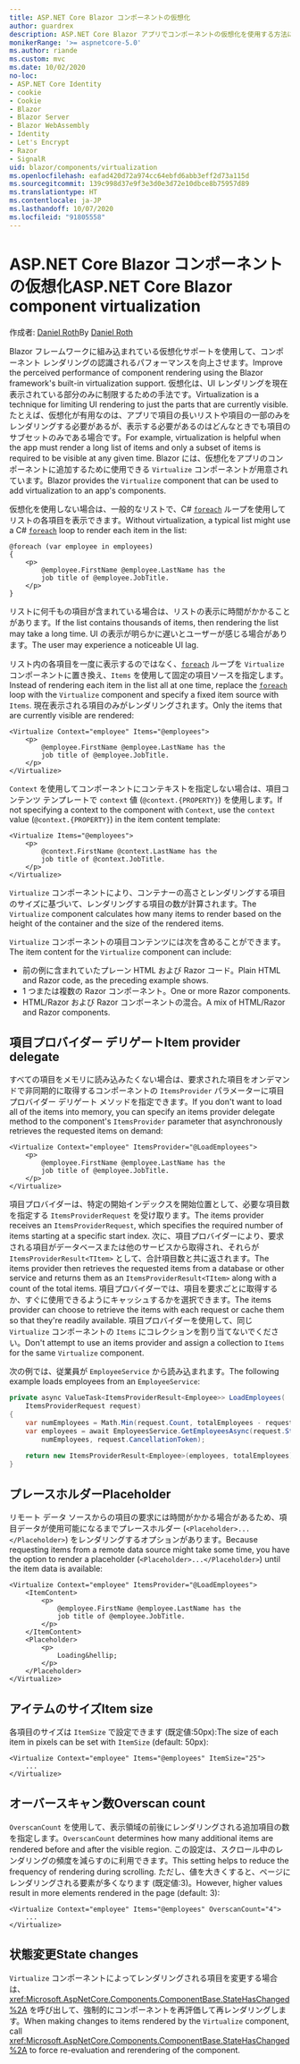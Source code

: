 ```yaml
---
title: ASP.NET Core Blazor コンポーネントの仮想化
author: guardrex
description: ASP.NET Core Blazor アプリでコンポーネントの仮想化を使用する方法について説明します。
monikerRange: '>= aspnetcore-5.0'
ms.author: riande
ms.custom: mvc
ms.date: 10/02/2020
no-loc:
- ASP.NET Core Identity
- cookie
- Cookie
- Blazor
- Blazor Server
- Blazor WebAssembly
- Identity
- Let's Encrypt
- Razor
- SignalR
uid: blazor/components/virtualization
ms.openlocfilehash: eafad420d72a974cc64ebfd6abb3eff2d73a115d
ms.sourcegitcommit: 139c998d37e9f3e3d0e3d72e10dbce8b75957d89
ms.translationtype: HT
ms.contentlocale: ja-JP
ms.lasthandoff: 10/07/2020
ms.locfileid: "91805558"
---
```

# <a name="aspnet-core-no-locblazor-component-virtualization"></a><span data-ttu-id="654ec-103">ASP.NET Core Blazor コンポーネントの仮想化</span><span class="sxs-lookup"><span data-stu-id="654ec-103">ASP.NET Core Blazor component virtualization</span></span>

<span data-ttu-id="654ec-104">作成者: [Daniel Roth](https://github.com/danroth27)</span><span class="sxs-lookup"><span data-stu-id="654ec-104">By [Daniel Roth](https://github.com/danroth27)</span></span>

<span data-ttu-id="654ec-105">Blazor フレームワークに組み込まれている仮想化サポートを使用して、コンポーネント レンダリングの認識されるパフォーマンスを向上させます。</span><span class="sxs-lookup"><span data-stu-id="654ec-105">Improve the perceived performance of component rendering using the Blazor framework's built-in virtualization support.</span></span> <span data-ttu-id="654ec-106">仮想化は、UI レンダリングを現在表示されている部分のみに制限するための手法です。</span><span class="sxs-lookup"><span data-stu-id="654ec-106">Virtualization is a technique for limiting UI rendering to just the parts that are currently visible.</span></span> <span data-ttu-id="654ec-107">たとえば、仮想化が有用なのは、アプリで項目の長いリストや項目の一部のみをレンダリングする必要があるが、表示する必要があるのはどんなときでも項目のサブセットのみである場合です。</span><span class="sxs-lookup"><span data-stu-id="654ec-107">For example, virtualization is helpful when the app must render a long list of items and only a subset of items is required to be visible at any given time.</span></span> <span data-ttu-id="654ec-108">Blazor には、仮想化をアプリのコンポーネントに追加するために使用できる `Virtualize` コンポーネントが用意されています。</span><span class="sxs-lookup"><span data-stu-id="654ec-108">Blazor provides the `Virtualize` component that can be used to add virtualization to an app's components.</span></span>

<span data-ttu-id="654ec-109">仮想化を使用しない場合は、一般的なリストで、C# [`foreach`](/dotnet/csharp/language-reference/keywords/foreach-in) ループを使用してリストの各項目を表示できます。</span><span class="sxs-lookup"><span data-stu-id="654ec-109">Without virtualization, a typical list might use a C# [`foreach`](/dotnet/csharp/language-reference/keywords/foreach-in) loop to render each item in the list:</span></span>

```razor
@foreach (var employee in employees)
{
    <p>
        @employee.FirstName @employee.LastName has the 
        job title of @employee.JobTitle.
    </p>
}
```

<span data-ttu-id="654ec-110">リストに何千もの項目が含まれている場合は、リストの表示に時間がかかることがあります。</span><span class="sxs-lookup"><span data-stu-id="654ec-110">If the list contains thousands of items, then rendering the list may take a long time.</span></span> <span data-ttu-id="654ec-111">UI の表示が明らかに遅いとユーザーが感じる場合があります。</span><span class="sxs-lookup"><span data-stu-id="654ec-111">The user may experience a noticeable UI lag.</span></span>

<span data-ttu-id="654ec-112">リスト内の各項目を一度に表示するのではなく、[`foreach`](/dotnet/csharp/language-reference/keywords/foreach-in) ループを `Virtualize` コンポーネントに置き換え、`Items` を使用して固定の項目ソースを指定します。</span><span class="sxs-lookup"><span data-stu-id="654ec-112">Instead of rendering each item in the list all at one time, replace the [`foreach`](/dotnet/csharp/language-reference/keywords/foreach-in) loop with the `Virtualize` component and specify a fixed item source with `Items`.</span></span> <span data-ttu-id="654ec-113">現在表示される項目のみがレンダリングされます。</span><span class="sxs-lookup"><span data-stu-id="654ec-113">Only the items that are currently visible are rendered:</span></span>

```razor
<Virtualize Context="employee" Items="@employees">
    <p>
        @employee.FirstName @employee.LastName has the 
        job title of @employee.JobTitle.
    </p>
</Virtualize>
```

<span data-ttu-id="654ec-114">`Context` を使用してコンポーネントにコンテキストを指定しない場合は、項目コンテンツ テンプレートで `context` 値 (`@context.{PROPERTY}`) を使用します。</span><span class="sxs-lookup"><span data-stu-id="654ec-114">If not specifying a context to the component with `Context`, use the `context` value (`@context.{PROPERTY}`) in the item content template:</span></span>

```razor
<Virtualize Items="@employees">
    <p>
        @context.FirstName @context.LastName has the 
        job title of @context.JobTitle.
    </p>
</Virtualize>
```

<span data-ttu-id="654ec-115">`Virtualize` コンポーネントにより、コンテナーの高さとレンダリングする項目のサイズに基づいて、レンダリングする項目の数が計算されます。</span><span class="sxs-lookup"><span data-stu-id="654ec-115">The `Virtualize` component calculates how many items to render based on the height of the container and the size of the rendered items.</span></span>

<span data-ttu-id="654ec-116">`Virtualize` コンポーネントの項目コンテンツには次を含めることができます。</span><span class="sxs-lookup"><span data-stu-id="654ec-116">The item content for the `Virtualize` component can include:</span></span>

* <span data-ttu-id="654ec-117">前の例に含まれていたプレーン HTML および Razor コード。</span><span class="sxs-lookup"><span data-stu-id="654ec-117">Plain HTML and Razor code, as the preceding example shows.</span></span>
* <span data-ttu-id="654ec-118">1 つまたは複数の Razor コンポーネント。</span><span class="sxs-lookup"><span data-stu-id="654ec-118">One or more Razor components.</span></span>
* <span data-ttu-id="654ec-119">HTML/Razor および Razor コンポーネントの混合。</span><span class="sxs-lookup"><span data-stu-id="654ec-119">A mix of HTML/Razor and Razor components.</span></span>

## <a name="item-provider-delegate"></a><span data-ttu-id="654ec-120">項目プロバイダー デリゲート</span><span class="sxs-lookup"><span data-stu-id="654ec-120">Item provider delegate</span></span>

<span data-ttu-id="654ec-121">すべての項目をメモリに読み込みたくない場合は、要求された項目をオンデマンドで非同期的に取得するコンポーネントの `ItemsProvider` パラメーターに項目プロバイダー デリゲート メソッドを指定できます。</span><span class="sxs-lookup"><span data-stu-id="654ec-121">If you don't want to load all of the items into memory, you can specify an items provider delegate method to the component's `ItemsProvider` parameter that asynchronously retrieves the requested items on demand:</span></span>

```razor
<Virtualize Context="employee" ItemsProvider="@LoadEmployees">
    <p>
        @employee.FirstName @employee.LastName has the 
        job title of @employee.JobTitle.
    </p>
</Virtualize>
```

<span data-ttu-id="654ec-122">項目プロバイダーは、特定の開始インデックスを開始位置として、必要な項目数を指定する `ItemsProviderRequest` を受け取ります。</span><span class="sxs-lookup"><span data-stu-id="654ec-122">The items provider receives an `ItemsProviderRequest`, which specifies the required number of items starting at a specific start index.</span></span> <span data-ttu-id="654ec-123">次に、項目プロバイダーにより、要求される項目がデータベースまたは他のサービスから取得され、それらが `ItemsProviderResult<TItem>` として、合計項目数と共に返されます。</span><span class="sxs-lookup"><span data-stu-id="654ec-123">The items provider then retrieves the requested items from a database or other service and returns them as an `ItemsProviderResult<TItem>` along with a count of the total items.</span></span> <span data-ttu-id="654ec-124">項目プロバイダーでは、項目を要求ごとに取得するか、すぐに使用できるようにキャッシュするかを選択できます。</span><span class="sxs-lookup"><span data-stu-id="654ec-124">The items provider can choose to retrieve the items with each request or cache them so that they're readily available.</span></span> <span data-ttu-id="654ec-125">項目プロバイダーを使用して、同じ `Virtualize` コンポーネントの `Items` にコレクションを割り当てないでください。</span><span class="sxs-lookup"><span data-stu-id="654ec-125">Don't attempt to use an items provider and assign a collection to `Items` for the same `Virtualize` component.</span></span>

<span data-ttu-id="654ec-126">次の例では、従業員が `EmployeeService` から読み込まれます。</span><span class="sxs-lookup"><span data-stu-id="654ec-126">The following example loads employees from an `EmployeeService`:</span></span>

```csharp
private async ValueTask<ItemsProviderResult<Employee>> LoadEmployees(
    ItemsProviderRequest request)
{
    var numEmployees = Math.Min(request.Count, totalEmployees - request.StartIndex);
    var employees = await EmployeesService.GetEmployeesAsync(request.StartIndex, 
        numEmployees, request.CancellationToken);

    return new ItemsProviderResult<Employee>(employees, totalEmployees);
}
```

## <a name="placeholder"></a><span data-ttu-id="654ec-127">プレースホルダー</span><span class="sxs-lookup"><span data-stu-id="654ec-127">Placeholder</span></span>

<span data-ttu-id="654ec-128">リモート データ ソースからの項目の要求には時間がかかる場合があるため、項目データが使用可能になるまでプレースホルダー (`<Placeholder>...</Placeholder>`) をレンダリングするオプションがあります。</span><span class="sxs-lookup"><span data-stu-id="654ec-128">Because requesting items from a remote data source might take some time, you have the option to render a placeholder (`<Placeholder>...</Placeholder>`) until the item data is available:</span></span>

```razor
<Virtualize Context="employee" ItemsProvider="@LoadEmployees">
    <ItemContent>
        <p>
            @employee.FirstName @employee.LastName has the 
            job title of @employee.JobTitle.
        </p>
    </ItemContent>
    <Placeholder>
        <p>
            Loading&hellip;
        </p>
    </Placeholder>
</Virtualize>
```

## <a name="item-size"></a><span data-ttu-id="654ec-129">アイテムのサイズ</span><span class="sxs-lookup"><span data-stu-id="654ec-129">Item size</span></span>

<span data-ttu-id="654ec-130">各項目のサイズは `ItemSize` で設定できます (既定値:50px):</span><span class="sxs-lookup"><span data-stu-id="654ec-130">The size of each item in pixels can be set with `ItemSize` (default: 50px):</span></span>

```razor
<Virtualize Context="employee" Items="@employees" ItemSize="25">
    ...
</Virtualize>
```

## <a name="overscan-count"></a><span data-ttu-id="654ec-131">オーバースキャン数</span><span class="sxs-lookup"><span data-stu-id="654ec-131">Overscan count</span></span>

<span data-ttu-id="654ec-132">`OverscanCount` を使用して、表示領域の前後にレンダリングされる追加項目の数を指定します。</span><span class="sxs-lookup"><span data-stu-id="654ec-132">`OverscanCount` determines how many additional items are rendered before and after the visible region.</span></span> <span data-ttu-id="654ec-133">この設定は、スクロール中のレンダリングの頻度を減らすのに利用できます。</span><span class="sxs-lookup"><span data-stu-id="654ec-133">This setting helps to reduce the frequency of rendering during scrolling.</span></span> <span data-ttu-id="654ec-134">ただし、値を大きくすると、ページにレンダリングされる要素が多くなります (既定値:3)。</span><span class="sxs-lookup"><span data-stu-id="654ec-134">However, higher values result in more elements rendered in the page (default: 3):</span></span>

```razor
<Virtualize Context="employee" Items="@employees" OverscanCount="4">
    ...
</Virtualize>
```

## <a name="state-changes"></a><span data-ttu-id="654ec-135">状態変更</span><span class="sxs-lookup"><span data-stu-id="654ec-135">State changes</span></span>

<span data-ttu-id="654ec-136">`Virtualize` コンポーネントによってレンダリングされる項目を変更する場合は、<xref:Microsoft.AspNetCore.Components.ComponentBase.StateHasChanged%2A> を呼び出して、強制的にコンポーネントを再評価して再レンダリングします。</span><span class="sxs-lookup"><span data-stu-id="654ec-136">When making changes to items rendered by the `Virtualize` component, call <xref:Microsoft.AspNetCore.Components.ComponentBase.StateHasChanged%2A> to force re-evaluation and rerendering of the component.</span></span>
